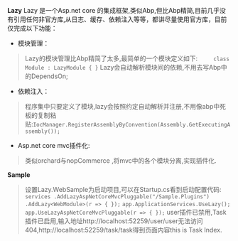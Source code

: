 **Lazy** 
Lazy 是一个Asp.net core 的集成框架,类似Abp,但比Abp精简,目前几乎没有引用任何非官方库,从日志、缓存、依赖注入等等，都讲尽量使用官方库，目前仅完成以下功能：

 - 模块管理：

> Lazy的模块管理比Abp精简了太多,最简单的一个模块定义如下:`    
class Module : LazyModule
    {
    }`
Lazy会自动解析模块间的依赖,不用去写Abp中的DependsOn; 

 - 依赖注入：

> 程序集中只要定义了模块,lazy会按照约定自动解析并注册,不用像abp中死板的复制粘贴:`IocManager.RegisterAssemblyByConvention(Assembly.GetExecutingAssembly());`

 - Asp.net core mvc插件化:

> 类似orchard与nopCommerce ,将mvc中的各个模块分离,实现插件化.

**Sample**

> 设置Lazy.WebSample为启动项目,可以在Startup.cs看到启动配置代码:`            
services
                .AddLazyAspNetCoreMvcPluggable("/Sample.Plugins")
                .AddLazy<WebModule>(r =>
                {
                });`
> `app.ApplicationServices.UseLazy();
            app.UseLazyAspNetCoreMvcPluggable(r =>
            {
            });`
>        user插件已禁用,Task插件已启用,输入地址http://localhost:52259/user/user无法访问404,http://localhost:52259/task/task得到页面内容this is Task Index.

    
     

                

